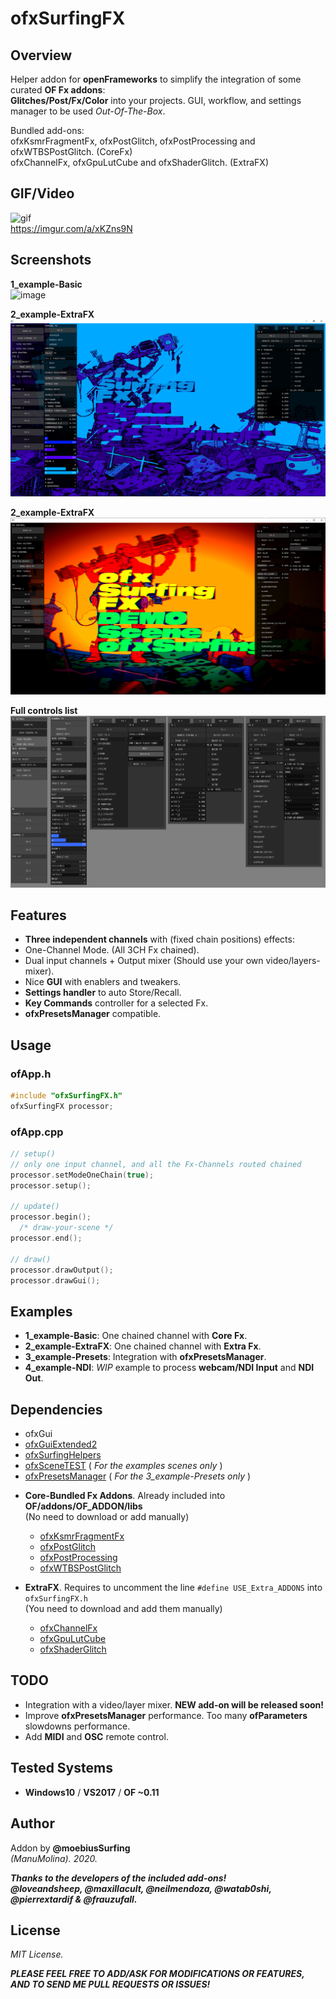 # ofxSurfingFX 

## Overview
Helper addon for **openFrameworks** to simplify the integration of some curated **OF Fx addons**:  
**Glitches/Post/Fx/Color** into your projects. GUI, workflow, and settings manager to be used *Out-Of-The-Box*.  

Bundled add-ons:  
ofxKsmrFragmentFx, ofxPostGlitch, ofxPostProcessing and ofxWTBSPostGlitch. (CoreFx)  
ofxChannelFx, ofxGpuLutCube and ofxShaderGlitch. (ExtraFX)  

## GIF/Video

![gif](/readme_images/ofxSurfingFX.gif?raw=true "gif")  
https://imgur.com/a/xKZns9N

## Screenshots
**1_example-Basic**  
![image](/readme_images/1_example-Basic.PNG?raw=true "image")  

**2_example-ExtraFX**  
![image](/readme_images/2_example-ExtraFX.PNG?raw=true "image")  

**2_example-ExtraFX**  
![image](/readme_images/2_example-ExtraFXb.PNG?raw=true "image")  

**Full controls list**  
![image](/readme_images/ofxSurfingFX_FullGui.jpg?raw=true "image")  

## Features
* **Three independent channels** with (fixed chain positions) effects:
 * One-Channel Mode. (All 3CH Fx chained).
 * Dual input channels + Output mixer (Should use your own video/layers-mixer).
* Nice **GUI** with enablers and tweakers.
* **Settings handler** to auto Store/Recall.
* **Key Commands** controller for a selected Fx.
* **ofxPresetsManager** compatible.

## Usage

### ofApp.h
```c++
#include "ofxSurfingFX.h"
ofxSurfingFX processor;
```

### ofApp.cpp
```c++
// setup()
// only one input channel, and all the Fx-Channels routed chained
processor.setModeOneChain(true);
processor.setup();

// update()
processor.begin();
  /* draw-your-scene */
processor.end();

// draw()
processor.drawOutput();
processor.drawGui();
```

## Examples
- **1_example-Basic**: One chained channel with **Core Fx**.  
- **2_example-ExtraFX**: One chained channel with **Extra Fx**.  
- **3_example-Presets**: Integration with **ofxPresetsManager**.
- **4_example-NDI**: *WIP* example to process **webcam/NDI Input** and **NDI Out**.

## Dependencies
- ofxGui
- [ofxGuiExtended2](https://github.com/moebiussurfing/ofxGuiExtended2)
- [ofxSurfingHelpers](https://github.com/moebiussurfing/ofxSurfingHelpers)
- [ofxSceneTEST](https://github.com/moebiussurfing/ofxSceneTEST) ( *For the examples scenes only* )
- [ofxPresetsManager](https://github.com/moebiussurfing/ofxPresetsManager) ( *For the 3_example-Presets only* )

* **Core-Bundled Fx Addons**. Already included into **OF/addons/OF_ADDON/libs**  
(No need to download or add manually)
  * [ofxKsmrFragmentFx](https://github.com/loveandsheep/ofxKsmrFragmentFx)
  * [ofxPostGlitch](https://github.com/maxillacult/ofxPostGlitch)
  * [ofxPostProcessing](https://github.com/neilmendoza/ofxPostProcessing)
  * [ofxWTBSPostGlitch](https://github.com/watab0shi/ofxWTBSPostGlitch)

* **ExtraFX**. Requires to uncomment the line ```#define USE_Extra_ADDONS``` into ```ofxSurfingFX.h```  
(You need to download and add them manually)
  * [ofxChannelFx](https://github.com/moebiussurfing/ofxChannelFx)
  * [ofxGpuLutCube](https://github.com/moebiussurfing/ofxGpuLutCube)
  * [ofxShaderGlitch](https://github.com/pierrextardif/ofxShaderGlitch)

## TODO
- Integration with a video/layer mixer. **NEW add-on will be released soon!**
- Improve **ofxPresetsManager** performance. Too many **ofParameters** slowdowns performance. 
- Add **MIDI** and **OSC** remote control. 

## Tested Systems
- **Windows10** / **VS2017** / **OF ~0.11**

## Author
Addon by **@moebiusSurfing**  
*(ManuMolina). 2020.*

**_Thanks to the developers of the included add-ons!_**  
**_@loveandsheep, @maxillacult, @neilmendoza, @watab0shi, @pierrextardif & @frauzufall._**

## License
*MIT License.*

**_PLEASE FEEL FREE TO ADD/ASK FOR MODIFICATIONS OR FEATURES, AND TO SEND ME PULL REQUESTS OR ISSUES!_**
